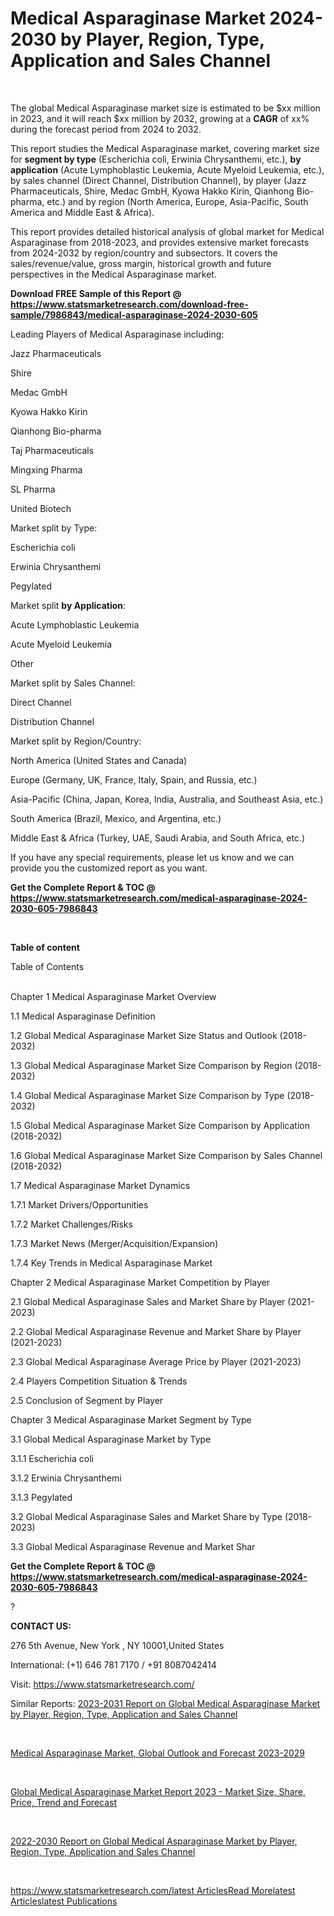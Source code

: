 <h1>Medical Asparaginase Market 2024-2030 by Player, Region, Type, Application and Sales Channel</h1><br/><p>The global Medical Asparaginase market size is estimated to be $xx million in 2023, and it will reach $xx million by 2032, growing at a <strong>CAGR</strong> of xx% during the forecast period from 2024 to 2032.</p>
 
 
 
 <p>This report studies the Medical Asparaginase market, covering market size for <strong>segment by type</strong> (Escherichia coli, Erwinia Chrysanthemi, etc.), <strong>by application</strong> (Acute Lymphoblastic Leukemia, Acute Myeloid Leukemia, etc.), by sales channel (Direct Channel, Distribution Channel), by player (Jazz Pharmaceuticals, Shire, Medac GmbH, Kyowa Hakko Kirin, Qianhong Bio-pharma, etc.) and by region (North America, Europe, Asia-Pacific, South America and Middle East & Africa).</p>
 
 
 
 <p>This report provides detailed historical analysis of global market for Medical Asparaginase from 2018-2023, and provides extensive market forecasts from 2024-2032 by region/country and subsectors. It covers the sales/revenue/value, gross margin, historical growth and future perspectives in the Medical Asparaginase market.</p>
 
 
 
 <p><strong>Download FREE Sample of this Report @ <a href="https://www.statsmarketresearch.com/download-free-sample/7986843/medical-asparaginase-2024-2030-605">https://www.statsmarketresearch.com/download-free-sample/7986843/medical-asparaginase-2024-2030-605</a></strong></p>
 
 
 
 <p>Leading Players of Medical Asparaginase including:</p>
 
 
 
 <p>Jazz Pharmaceuticals</p>
 
 
 
 <p>Shire</p>
 
 
 
 <p>Medac GmbH</p>
 
 
 
 <p>Kyowa Hakko Kirin</p>
 
 
 
 <p>Qianhong Bio-pharma</p>
 
 
 
 <p>Taj Pharmaceuticals</p>
 
 
 
 <p>Mingxing Pharma</p>
 
 
 
 <p>SL Pharma</p>
 
 
 
 <p>United Biotech</p>
 
 
 
 <p>Market split by Type:</p>
 
 
 
 <p>Escherichia coli</p>
 
 
 
 <p>Erwinia Chrysanthemi</p>
 
 
 
 <p>Pegylated</p>
 
 
 
 <p>Market split <strong>by Application</strong>:</p>
 
 
 
 <p>Acute Lymphoblastic Leukemia</p>
 
 
 
 <p>Acute Myeloid Leukemia</p>
 
 
 
 <p>Other</p>
 
 
 
 <p>Market split by Sales Channel:</p>
 
 
 
 <p>Direct Channel</p>
 
 
 
 <p>Distribution Channel</p>
 
 
 
 <p>Market split by Region/Country:</p>
 
 
 
 <p>North America (United States and Canada)</p>
 
 
 
 <p>Europe (Germany, UK, France, Italy, Spain, and Russia, etc.)</p>
 
 
 
 <p>Asia-Pacific (China, Japan, Korea, India, Australia, and Southeast Asia, etc.)</p>
 
 
 
 <p>South America (Brazil, Mexico, and Argentina, etc.)</p>
 
 
 
 <p>Middle East & Africa (Turkey, UAE, Saudi Arabia, and South Africa, etc.)</p>
 
 
 
 <p>If you have any special requirements, please let us know and we can provide you the customized report as you want.</p>
 
 
 
 <div><b>Get the Complete Report & TOC @ <a href="https://www.statsmarketresearch.com/medical-asparaginase-2024-2030-605-7986843">https://www.statsmarketresearch.com/medical-asparaginase-2024-2030-605-7986843</a></b></div>
 
 
 
 <p><br />
 
 <b>Table of content</b></p>
 
 
 
 <p>Table of Contents<br />
 
 <br />
 
 Chapter 1 Medical Asparaginase Market Overview<br />
 
 1.1 Medical Asparaginase Definition<br />
 
 1.2 Global Medical Asparaginase Market Size Status and Outlook (2018-2032)<br />
 
 1.3 Global Medical Asparaginase Market Size Comparison by Region (2018-2032)<br />
 
 1.4 Global Medical Asparaginase Market Size Comparison by Type (2018-2032)<br />
 
 1.5 Global Medical Asparaginase Market Size Comparison by Application (2018-2032)<br />
 
 1.6 Global Medical Asparaginase Market Size Comparison by Sales Channel (2018-2032)<br />
 
 1.7 Medical Asparaginase Market Dynamics<br />
 
 1.7.1 Market Drivers/Opportunities<br />
 
 1.7.2 Market Challenges/Risks<br />
 
 1.7.3 Market News (Merger/Acquisition/Expansion)<br />
 
 1.7.4 Key Trends in Medical Asparaginase Market<br />
 
 Chapter 2 Medical Asparaginase Market Competition by Player<br />
 
 2.1 Global Medical Asparaginase Sales and Market Share by Player (2021-2023)<br />
 
 2.2 Global Medical Asparaginase Revenue and Market Share by Player (2021-2023)<br />
 
 2.3 Global Medical Asparaginase Average Price by Player (2021-2023)<br />
 
 2.4 Players Competition Situation & Trends<br />
 
 2.5 Conclusion of Segment by Player<br />
 
 Chapter 3 Medical Asparaginase Market Segment by Type<br />
 
 3.1 Global Medical Asparaginase Market by Type<br />
 
 3.1.1 Escherichia coli<br />
 
 3.1.2 Erwinia Chrysanthemi<br />
 
 3.1.3 Pegylated<br />
 
 3.2 Global Medical Asparaginase Sales and Market Share by Type (2018-2023)<br />
 
 3.3 Global Medical Asparaginase Revenue and Market Shar</p>
 
 
 
 <div><b>Get the Complete Report & TOC @ <a href="https://www.statsmarketresearch.com/medical-asparaginase-2024-2030-605-7986843">https://www.statsmarketresearch.com/medical-asparaginase-2024-2030-605-7986843</a></b></div>
 
 
 
 <p>? </p>
 
 
 
 <p><b>CONTACT US:</b><br />
 
 276 5th Avenue, New York , NY 10001,United States<br />
 
 International: (+1) 646 781 7170 / +91 8087042414<br />
 
 Visit: <a href="https://www.statsmarketresearch.com/">https://www.statsmarketresearch.com/</a><br />
 
 Similar Reports: <a href="https://www.statsmarketresearch.com/medical-asparaginase-2024-2030-605-7986843">2023-2031 Report on Global Medical Asparaginase Market by Player, Region, Type, Application and Sales Channel</a><br />
 
 <br />
 
 <a href="https://www.statsmarketresearch.com/medical-asparaginase-2024-2030-605-7986843">Medical Asparaginase Market, Global Outlook and Forecast 2023-2029</a><br />
 
 <br />
 
 <a href="https://www.statsmarketresearch.com/medical-asparaginase-2024-2030-605-7986843">Global Medical Asparaginase Market Report 2023 - Market Size, Share, Price, Trend and Forecast</a><br />
 
 <br />
 
 <a href="https://www.statsmarketresearch.com/medical-asparaginase-2024-2030-605-7986843">2022-2030 Report on Global Medical Asparaginase Market by Player, Region, Type, Application and Sales Channel</a><br />
 
 <br />
 
 <a href="https://gyeongbokgung.com">https://www.statsmarketresearch.com/</a><a href="https://hallyeomaritime.com">latest Articles</a><a href="https://jingwansa.com">Read More</a><a href="https://nguoiviet.jp/">latest Articles</a><a href="https://www.intelmarketresearch.com/">latest Publications</a></p>